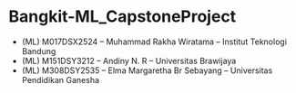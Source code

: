 # Bangkit-ML_CapstoneProject
- (ML)	M017DSX2524 – Muhammad Rakha Wiratama – Institut Teknologi Bandung
- (ML)	M151DSY3212 – Andiny N. R – Universitas Brawijaya 
- (ML) 	M308DSY2535 – Elma Margaretha Br Sebayang – Universitas Pendidikan Ganesha 

